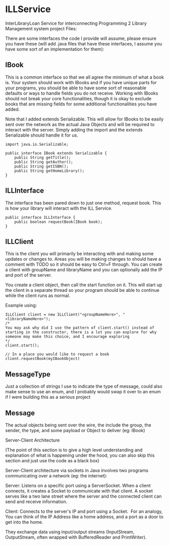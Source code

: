 # ILLService
InterLibraryLoan Service for interconnecting Programming 2 Library Management system project
Files:

There are some interfaces the code I provide will assume, please ensure you have these (will add .java files that have these interfaces, I assume you have some sort of an implementation for them):

## IBook

This is a common interface so that we all agree the minimum of what a book is. Your system should work with IBooks and if you have unique parts for your programs, you should be able to have some sort of reasonable defaults or ways to handle fields you do not receive. Working with IBooks should not break your core functionalities, though it is okay to exclude books that are missing fields for some additional functionalities you have added.

Note that I added extends Serializable. This will allow for IBooks to be easily sent over the network as the actual Java Objects and will be required to interact with the server. Simply adding the import and the extends Serializable should handle it for us.

```
import java.io.Serializable;

public interface IBook extends Serializable {
    public String getTitle();
    public String getAuthor();
    public String getISBN();
    public String getHomeLibrary();
}
```
## ILLInterface

The interface has been pared down to just one method, request book. This is how your library will interact with the ILL Service.
```
public interface ILLInterface {
    public boolean requestBook(IBook book);
}
```
## ILLClient

This is the client you will primarily be interacting with and making some updates or changes to. Areas you will be making changes to should have a comment with TODO so it should be easy to Ctrl+F through. You can create a client with groupName and libraryName and you can optionally add the IP and port of the server.

You create a client object, then call the start function on it. This will start up the client in a separate thread so your program should be able to continue while the client runs as normal.


Example using:
```
ILLClient client = new ILLClient("<groupNameHere>", "<libraryNameHere>");
/* 
You may ask why did I use the pattern of client.start() instead of starting in the constructor, there is a lot you can explore for why someone may make this choice, and I encourage exploring
*/
client.start();

// In a place you would like to request a book
client.requestBook(myIBookObject)
```

## MessageType

Just a collection of strings I use to indicate the type of message, could also make sense to use an enum, and I probably would swap it over to an enum if I were building this as a serious project

## Message
The actual objects being sent over the wire, the include the group, the sender, the type, and some payload or Object to deliver (eg: IBook)


Server-Client Architecture


(The point of this section is to give a high level understanding and explanation of what is happening under the hood, you can also skip this section and just use the code as a black box)

Server-Client architecture via sockets in Java involves two programs communicating over a network (eg: the internet):

Server: Listens on a specific port using a ServerSocket. When a client connects, it creates a Socket to communicate with that client. A socket serves like a two lane street where the server and the connected client can send and receive information.

Client: Connects to the server's IP and port using a Socket.  For an analogy, You can think of the IP Address like a home address, and a port as a door to get into the home.

They exchange data using input/output streams (InputStream, OutputStream, often wrapped with BufferedReader and PrintWriter).
